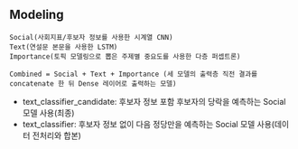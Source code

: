 ## Modeling
```
Social(사회지표/후보자 정보를 사용한 시계열 CNN)
Text(연설문 본문을 사용한 LSTM)
Importance(토픽 모델링으로 뽑은 주제별 중요도를 사용한 다층 퍼셉트론)

Combined = Social + Text + Importance (세 모델의 출력층 직전 결과를 concatenate 한 뒤 Dense 레이어로 출력하는 모델)
```

- text_classifier_candidate: 후보자 정보 포함 후보자의 당락을 예측하는 Social 모델 사용(최종)
- text_classifier: 후보자 정보 없이 다음 정당만을 예측하는 Social 모델 사용(데이터 전처리와 합본)